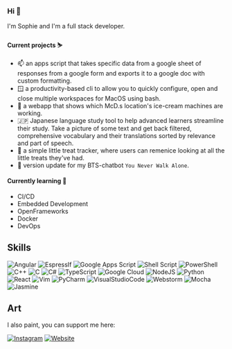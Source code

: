 ### Hi 🐥

I'm Sophie and I'm a full stack developer.

#### Current projects ⛷️
- 📫 an apps script that takes specific data from a google sheet of responses from a google form and exports it to a google doc with custom formatting. 
- 🪟 a productivity-based cli to allow you to quickly configure, open and close multiple workspaces for MacOS using bash.
- 🍦 a webapp that shows which McD.s location's ice-cream machines are working.
- 🇯🇵 Japanese language study tool to help advanced learners streamline their study. Take a picture of some text and get back filtered, comprehensive vocabulary and their translations sorted by relevance and part of speech.
- 🧋 a simple little treat tracker, where users can remenice looking at all the little treats they've had.
- 💜 version update for my BTS-chatbot `You Never Walk Alone`.

#### Currently learning 🌱
- CI/CD
- Embedded Development
- OpenFrameworks
- Docker
- DevOps

## Skills
![Angular](https://img.shields.io/badge/angular-%23DD0031.svg?style=for-the-badge&logo=angular&logoColor=white)   ![EspressIf](https://img.shields.io/badge/ESPRESSIF-E7352C.svg?style=for-the-badge&logo=espressif&logoColor=white)     ![Google Apps Script](https://img.shields.io/badge/Apps_Script-%234285F4.svg?style=for-the-badge&logo=googleappsscript&logoColor=white)      ![Shell Script](https://img.shields.io/badge/zsh-%23121011.svg?style=for-the-badge&logo=gnu-bash&logoColor=white)     ![PowerShell](https://img.shields.io/badge/PowerShell-%235391FE.svg?style=for-the-badge&logo=powershell&logoColor=white)      ![C++](https://img.shields.io/badge/c++-%2300599C.svg?style=for-the-badge&logo=cplusplus&logoColor=white)      ![C](https://img.shields.io/badge/C-00599C?style=for-the-badge&logo=c&logoColor=white)      ![C#](https://img.shields.io/badge/c%23-%23512BD4.svg?style=for-the-badge&logo=csharp&logoColor=white)     ![TypeScript](https://img.shields.io/badge/typescript-%23007ACC.svg?style=for-the-badge&logo=typescript&logoColor=white)      <img alt="Google Cloud" src="https://img.shields.io/badge/GCP-%234285F4.svg?style=for-the-badge&logo=google-cloud&logoColor=white"/>    <img alt="NodeJS" src="https://img.shields.io/badge/node.js-%2343853D.svg?style=for-the-badge&logo=node-dot-js&logoColor=white"/>    <img alt="Python" src="https://img.shields.io/badge/python-%2314354C.svg?style=for-the-badge&logo=python&logoColor=white"/>    <img alt="React" src="https://img.shields.io/badge/react-%2320232a.svg?style=for-the-badge&logo=react&logoColor=%2361DAFB"/>    <img alt="Vim" src="https://img.shields.io/badge/VIM-%2311AB00.svg?style=for-the-badge&logo=vim&logoColor=white"/>    <img alt="PyCharm" src="https://img.shields.io/badge/pycharm-143?style=for-the-badge&logo=pycharm&logoColor=black&color=black&labelColor=green"/>     ![VisualStudioCode](https://img.shields.io/badge/VS_Code-007ACC.svg?style=for-the-badge&logo=visualstudiocode&logoColor=white)      ![Webstorm](https://img.shields.io/badge/WebStorm-000000?style=for-the-badge&logo=WebStorm&logoColor=white)      <img alt="Mocha" src="https://img.shields.io/badge/-mocha-%238D6748?style=for-the-badge&logo=mocha&logoColor=white"/>     ![Jasmine](https://img.shields.io/badge/jasmine-%238A4182.svg?style=for-the-badge&logo=jasmine&logoColor=white)     

## Art
I also paint, you can support me here:

[<img alt="Instagram" src="https://img.shields.io/badge/rollininink-%23E4405F.svg?style=for-the-badge&logo=Instagram&logoColor=white"/>](https://www.instagram.com/rollininink/)  [<img alt="Website" src="https://img.shields.io/badge/sophie_crouse.com-EA4C89?style=for-the-badge&logo=microsoft-outlook&logoColor=white"/>](https://www.sophie-crouse.com)
